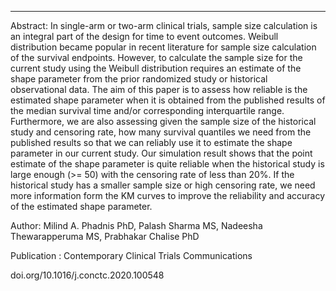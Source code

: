 ---
Abstract: In single-arm or two-arm clinical trials, sample size calculation is an integral part of the design for time to event outcomes. Weibull distribution became popular in recent literature for sample size calculation of the survival endpoints. However, to calculate the sample size for the current study using the Weibull distribution requires an estimate of the shape parameter from the prior randomized study or historical observational data. The aim of this paper is to assess how reliable is the estimated shape parameter when it is obtained from the published results of the median survival time and/or corresponding interquartile range. Furthermore, we are also assessing given the sample size of the historical study and censoring rate, how many survival quantiles we need from the published results so that we can reliably use it to estimate the shape parameter in our current study. Our simulation result shows that the point estimate of the shape parameter is quite reliable when the historical study is large enough (>= 50) with the censoring rate of less than 20%. If the historical study has a smaller sample size or high censoring rate, we need more information form the KM curves to improve the reliability and accuracy of the estimated shape parameter.

Author: Milind A. Phadnis PhD, Palash Sharma MS, Nadeesha Thewarapperuma MS, Prabhakar Chalise PhD

Publication : Contemporary Clinical Trials Communications 

doi.org/10.1016/j.conctc.2020.100548
<!---
permalink: /publication/2009-10-01-paper-title-number-10
-->


